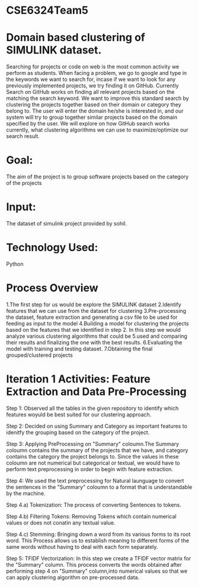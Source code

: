 # CSE6324Team5
# Domain based clustering of SIMULINK dataset.
Searching for projects or code on web is the most common activity we perform as students. 
When facing a problem, we go to google and type in the keywords we want to search for, incase if we want to look for any previously implemented projects, we try finding it on GitHub.
Currently Search on GitHub works on finding all relevant projects based on the matching the search keyword.
We want to improve this standard search by clustering the projects together based on their domain or category they belong to. 
The user will enter the domain he/she is interested in, and our system will try to group together similar projects based on the domain specified by the user.
We will explore on how GitHub search works currently, what clustering algorithms we can use to maximize/optimize our search result.

# Goal: 
The aim of the project is to group software projects based on the category of the projects
# Input: 
The dataset of simulink project provided by sohil.
# Technology Used: 
Python
# Process Overview
1.The first step for us would be explore the SIMULINK dataset
2.Identify features that we can use from the dataset for clustering
3.Pre-processing the dataset, feature extraction and generating a csv file to be used for feeding as input to the model
4.Building a model for clustering the projects based on the features that we identified in step 2. In this step we would analyze various clustering algorithms that could be 5.used and comparing their results and finalizing the one with the best results.
6.Evaluating the model with training and testing dataset.
7.Obtaining the final grouped/clustered projects
# Iteration 1 Activities: Feature Extraction and Data Pre-Processing
Step 1: Observed all the tables in the given repository to identify which features woyuld be best suited for our clustering approach.

Step 2: Decided on using Summary and Category as important features to idenitfy the grouping based on the category of the project.

Step 3: Applying PreProcessing on "Summary" coloumn.The Summary coloumn contains the summary of the projects that we have, and category contains the category the project belongs to. Since the values in these coloumn are not numerical but categorical or textual, we would have to perform text preprocessing in order to begin with feature extraction.

Step 4: We used the text preprocessing for Natural launguage to convert the sentences in the "Summary" coloumn to a format that is understandable by the machine.

Step 4.a) Tokenization: The process of converting Sentences to tokens.

Step 4.b) Filtering Tokens: Removing Tokens which contain numerical values or does not conatin any textual value.

Step 4.c) Stemming: Bringing down a word from its various forms to its root word. This Process allows us to establish meaning to different forms of the same words without having to deal with each form separately. 

Step 5: TFIDF Vectorization: In this step we create a TFIDF vector matrix for the "Summary" column. This process converts the words obtained after performing step 4 on "Summary" column,into numerical values so that we can apply clustering algorithm on pre-processed data.

